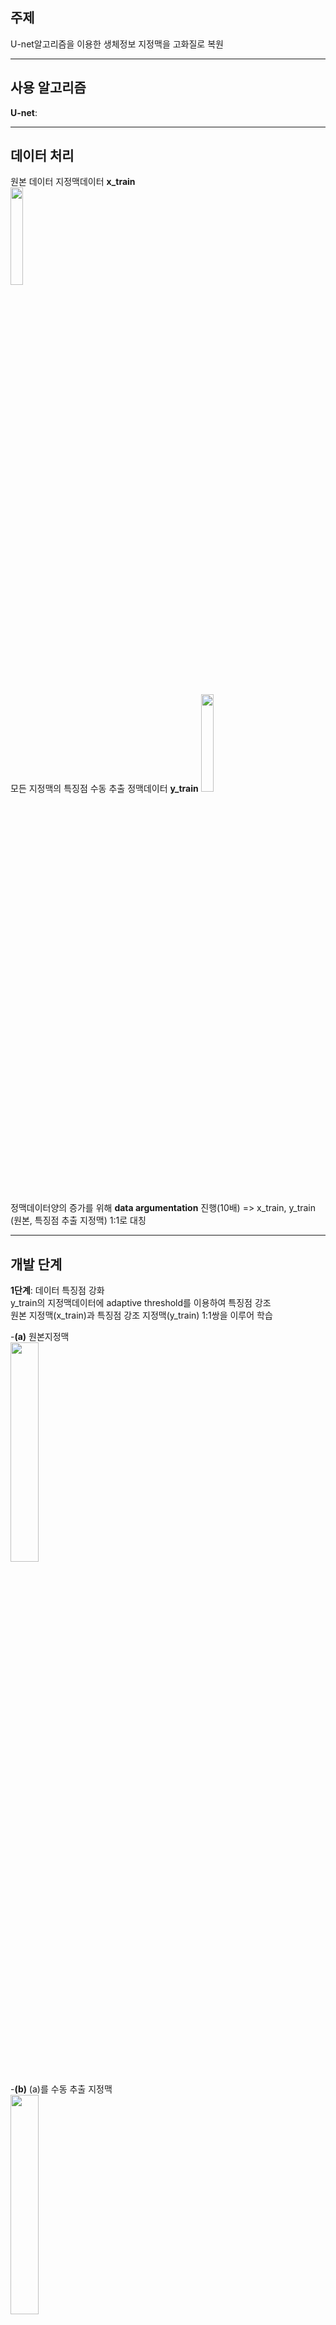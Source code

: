 ## 주제  
U-net알고리즘을 이용한 생체정보 지정맥을 고화질로 복원  

------------------------------------

## 사용 알고리즘  

__U-net__:




--------------------------------------------------------------------

## 데이터 처리  
원본 데이터 지정맥데이터 __x_train__  
<img src="https://user-images.githubusercontent.com/57060127/89189697-5347f400-d5db-11ea-8df5-0e9c9926b4c7.jpg" width="20%">  
<br>

모든 지정맥의 특징점 수동 추출 정맥데이터 __y_train__ 
<img src="https://user-images.githubusercontent.com/57060127/89189737-622ea680-d5db-11ea-8716-0898335d08a3.jpeg" width="20%">  
<br>


정맥데이터양의 증가를 위해 __data argumentation__ 진행(10배)
=> x_train, y_train (원본, 특징점 추출 지정맥) 1:1로 대칭  

---------------------------------------------------------------------


## 개발 단계
__1단계__: 데이터 특징점 강화  
y_train의 지정맥데이터에 adaptive threshold를 이용하여 특징점 강조  
원본 지정맥(x_train)과 특징점 강조 지정맥(y_train) 1:1쌍을 이루어 학습    

-__(a)__ 원본지정맥  
<img src="https://user-images.githubusercontent.com/57060127/86255296-e8795680-bbf1-11ea-95c9-d8af8b8534f1.jpg" width="30%">

-__(b)__ (a)를 수동 추출 지정맥  
<img src="https://user-images.githubusercontent.com/57060127/86255546-32fad300-bbf2-11ea-8f59-d7019f45d9df.jpeg" width="30%">

-__(c)__ (b)를 adaptive threshold를 이용한 특징점 강조 지정맥  
<img src="https://user-images.githubusercontent.com/57060127/86256395-40648d00-bbf3-11ea-8be9-a1d5763bf7a1.JPG" width="30%">
<br>

__2단계__: x_train, x_test,y_train 정맥데이터 분리  
<br>

__3단계__: 딥러닝  
__U_net 알고리즘__ 으로 epoch=45, batch_size=30으로 학습하여 x_test 데이터를 예측  
pred에서 threshold ~이상 화솟값만 출력  
<br>
<br>

__4단계__: mean_iou(교집합/합집합) 정확도계산  
정답 데이터(d)와 pred 데이터(e)에서 __d,e화소값 교집합/d,e화소값 합집합__ 로 정확도계산  
d,e 사진추가  
<br>

---------------------------------------------------------------------------------


## 결과
 
(a) __원본__ |  (b) __예측__ | (c) __(b)에서 임계값이상 특징점 이진화__ |  (d) __세선화__
:------------------------------------:|:-------------------------:|:--------------------------:|:----------------------------:
![](https://user-images.githubusercontent.com/57060127/86254185-6fc5ca80-bbf0-11ea-95c0-b5e69eb57521.jpg)  |  ![](https://user-images.githubusercontent.com/57060127/86254553-efec3000-bbf0-11ea-9bd4-e90a98270d6f.jpg)  |  ![](https://user-images.githubusercontent.com/57060127/86254701-2629af80-bbf1-11ea-8fb1-bbc4c9ad926d.jpg)  |  ![](https://user-images.githubusercontent.com/57060127/86254716-2e81ea80-bbf1-11ea-82ee-72c7d823c870.jpg)
<br>
<br>

----------------

html5up-hyperspace= 웹 구현  
<br>

data augumentation= brightness, contrast, mixture기법을 통해 data양을 증가  
<br>

keras_u-net= keras코드 분석 및 실습  
참고: https://www.kaggle.com/keegil/keras-u-net-starter-lb-0-277  
<br>

mean_iou 함수화: pred사진과 후처리한(정맥추출)사진의 정확도를 계산하기위해 하드코딩


